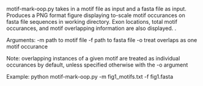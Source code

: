 
motif-mark-oop.py takes in a motif file as input and a fasta file as input.
Produces a PNG format figure displaying to-scale motif occurances on fasta file sequences in working directory.
Exon locations, total motif occurances, and motif overlapping information are also displayed. . 

Arguments:
	-m path to motif file
	-f path to fasta file
	-o treat overlaps as one motif occurance

Note: overlapping instances of a given motif are treated as individual occurances by default, unless specified otherwise with the -o argument 


Example:
python motif-mark-oop.py -m fig1_motifs.txt -f fig1.fasta
